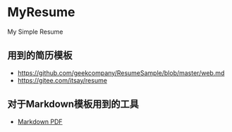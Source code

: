 # MyResume

My Simple Resume

## 用到的简历模板

- <https://github.com/geekcompany/ResumeSample/blob/master/web.md>
- <https://gitee.com/itsay/resume>

## 对于Markdown模板用到的工具

- [Markdown PDF](https://github.com/yzane/vscode-markdown-pdf)
